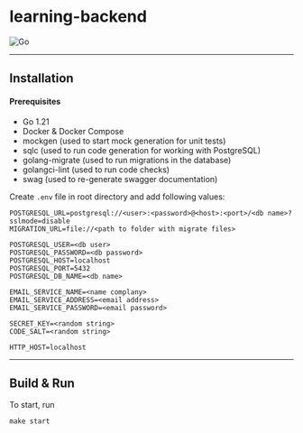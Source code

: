 # learning-backend

![Go](https://img.shields.io/static/v1?label=GO&message=v1.21&color=blue)

---

## Installation

#### Prerequisites

- Go 1.21
- Docker & Docker Compose
- mockgen (used to start mock generation for unit tests)
- sqlc (used to run code generation for working with PostgreSQL)
- golang-migrate (used to run migrations in the database)
- golangci-lint (used to run code checks)
- swag (used to re-generate swagger documentation)

Create `.env` file in root directory and add following values:

```
POSTGRESQL_URL=postgresql://<user>:<password>@<host>:<port>/<db name>?sslmode=disable
MIGRATION_URL=file://<path to folder with migrate files>

POSTGRESQL_USER=<db user>
POSTGRESQL_PASSWORD=<db password>
POSTGRESQL_HOST=localhost
POSTGRESQL_PORT=5432
POSTGRESQL_DB_NAME=<db name>

EMAIL_SERVICE_NAME=<name complany>
EMAIL_SERVICE_ADDRESS=<email address>
EMAIL_SERVICE_PASSWORD=<email password>

SECRET_KEY=<random string>
CODE_SALT=<random string>

HTTP_HOST=localhost
```

---

## Build & Run

To start, run

```
make start
```